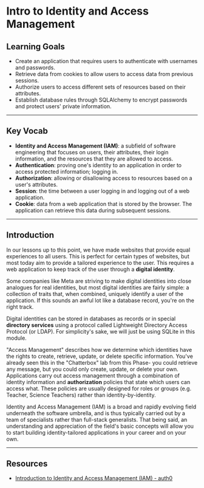 # Intro to Identity and Access Management

## Learning Goals

- Create an application that requires users to authenticate with usernames and
  passwords.
- Retrieve data from cookies to allow users to access data from previous
  sessions.
- Authorize users to access different sets of resources based on their
  attributes.
- Establish database rules through SQLAlchemy to encrypt passwords and protect
  users' private information.

***

## Key Vocab

- **Identity and Access Management (IAM)**: a subfield of software engineering
  that focuses on users, their attributes, their login information, and the
  resources that they are allowed to access.
- **Authentication**: proving one's identity to an application in order to
  access protected information; logging in.
- **Authorization**: allowing or disallowing access to resources based on a
  user's attributes.
- **Session**: the time between a user logging in and logging out of a web
  application.
- **Cookie**: data from a web application that is stored by the browser. The
  application can retrieve this data during subsequent sessions.

***

## Introduction

In our lessons up to this point, we have made websites that provide equal
experiences to all users. This is perfect for certain types of websites, but
most today aim to provide a tailored experience to the user. This requires
a web application to keep track of the user through a **digital identity**.

Some companies like Meta are striving to make digital identities into close
analogues for real identities, but most digital identities are fairly simple:
a collection of traits that, when combined, uniquely identify a user of the
application. If this sounds an awful lot like a database record, you're on
the right track.

Digital identities can be stored in databases as records or in special
**directory services** using a protocol called Lightweight Directory
Access Protocol (or LDAP). For simplicity's sake, we will just be using SQLite
in this module.

"Access Management" describes how we determine which identities have the rights
to create, retrieve, update, or delete specific information. You've already seen
this in the "Chatterbox" lab from this Phase- you could retrieve any message,
but you could only create, update, or delete your own. Applications carry out
access management through a combination of identity information and
**authorization** policies that state which users can access what. These
policies are usually designed for roles or groups (e.g. Teacher, Science
Teachers) rather than identity-by-identity.

Identity and Access Management (IAM) is a broad and rapidly evolving field
underneath the software umbrella, and is thus typically carried out by a team of
specialists rather than full-stack generalists. That being said, an
understanding and appreciation of the field's basic concepts will allow you to
start building identity-tailored applications in your career and on your own.

***

## Resources

- [Introduction to Identity and Access Management (IAM) - auth0](https://auth0.com/docs/get-started/identity-fundamentals/identity-and-access-management)
